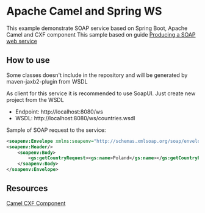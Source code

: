 # Apache Camel and Spring WS

This example demonstrate SOAP service based on Spring Boot, Apache Camel and CXF component
This sample based on guide [Producing a SOAP web service](https://spring.io/guides/gs/producing-web-service/)

## How to use
Some classes doesn't include in the repository and will be generated by maven-jaxb2-plugin from WSDL  

As client for this service it is recommended to use SoapUI. Just create new project from the WSDL  
- Endpoint: http://localhost:8080/ws
- WSDL: http://localhost:8080/ws/countries.wsdl

Sample of SOAP request to the service:
```xml
<soapenv:Envelope xmlns:soapenv="http://schemas.xmlsoap.org/soap/envelope/" xmlns:gs="http://spring.io/guides/gs-producing-web-service">
<soapenv:Header/>
    <soapenv:Body>
        <gs:getCountryRequest><gs:name>Poland</gs:name></gs:getCountryRequest>
    </soapenv:Body>
</soapenv:Envelope>
```

## Resources
[Camel CXF Component](https://camel.apache.org/components/2.x/cxf-component.html)